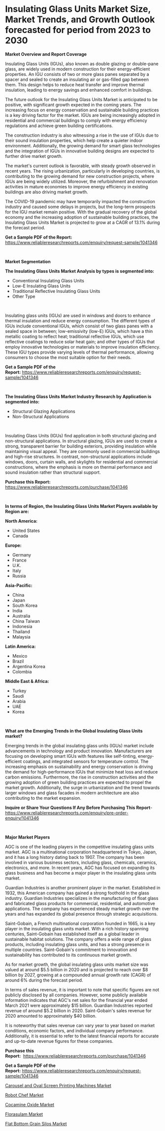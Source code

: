 <p><h1>Insulating Glass Units Market Size, Market Trends, and Growth Outlook forecasted for period from 2023 to 2030</h1></p><p><strong>Market Overview and Report Coverage</strong></p>
<p><p>Insulating Glass Units (IGUs), also known as double glazing or double-pane glass, are widely used in modern construction for their energy-efficient properties. An IGU consists of two or more glass panes separated by a spacer and sealed to create an insulating air or gas-filled gap between them. This design helps to reduce heat transfer and improve thermal insulation, leading to energy savings and enhanced comfort in buildings.</p><p>The future outlook for the Insulating Glass Units Market is anticipated to be positive, with significant growth expected in the coming years. The increasing focus on energy conservation and sustainable building practices is a key driving factor for the market. IGUs are being increasingly adopted in residential and commercial buildings to comply with energy efficiency regulations and achieve green building certifications.</p><p>The construction industry is also witnessing a rise in the use of IGUs due to their sound insulation properties, which help create a quieter indoor environment. Additionally, the growing demand for smart glass technologies and the integration of IGUs in innovative building designs are expected to further drive market growth.</p><p>The market's current outlook is favorable, with steady growth observed in recent years. The rising urbanization, particularly in developing countries, is contributing to the growing demand for new construction projects, where IGUs are being widely utilized. Moreover, the refurbishment and renovation activities in mature economies to improve energy efficiency in existing buildings are also driving market growth.</p><p>The COVID-19 pandemic may have temporarily impacted the construction industry and caused some delays in projects, but the long-term prospects for the IGU market remain positive. With the gradual recovery of the global economy and the increasing adoption of sustainable building practices, the Insulating Glass Units Market is projected to grow at a CAGR of 13.1% during the forecast period.</p></p>
<p><strong>Get a Sample PDF of the Report:</strong> <a href="https://www.reliableresearchreports.com/enquiry/request-sample/1041346">https://www.reliableresearchreports.com/enquiry/request-sample/1041346</a></p>
<p>&nbsp;</p>
<p><strong>Market Segmentation</strong></p>
<p><strong>The Insulating Glass Units Market Analysis by types is segmented into:</strong></p>
<p><ul><li>Conventional Insulating Glass Units</li><li>Low-E Insulating Glass Units</li><li>Traditional Reflective Insulating Glass Units</li><li>Other Type</li></ul></p>
<p>&nbsp;</p>
<p><p>Insulating glass units (IGUs) are used in windows and doors to enhance thermal insulation and reduce energy consumption. The different types of IGUs include conventional IGUs, which consist of two glass panes with a sealed space in between; low-emissivity (low-E) IGUs, which have a thin metallic coating to reflect heat; traditional reflective IGUs, which use reflective coatings to reduce solar heat gain; and other types of IGUs that employ innovative technologies or materials to improve insulation efficiency. These IGU types provide varying levels of thermal performance, allowing consumers to choose the most suitable option for their needs.</p></p>
<p><strong>Get a Sample PDF of the Report:</strong>&nbsp;<a href="https://www.reliableresearchreports.com/enquiry/request-sample/1041346">https://www.reliableresearchreports.com/enquiry/request-sample/1041346</a></p>
<p>&nbsp;</p>
<p><strong>The Insulating Glass Units Market Industry Research by Application is segmented into:</strong></p>
<p><ul><li>Structural Glazing Applications</li><li>Non-Structural Applications</li></ul></p>
<p>&nbsp;</p>
<p><p>Insulating Glass Units (IGUs) find application in both structural glazing and non-structural applications. In structural glazing, IGUs are used to create a strong, transparent barrier for building exteriors, providing insulation while maintaining visual appeal. They are commonly used in commercial buildings and high-rise structures. In contrast, non-structural applications include windows, doors, curtain walls, and skylights for residential and commercial constructions, where the emphasis is more on thermal performance and sound insulation rather than structural support.</p></p>
<p><strong>Purchase this Report:</strong>&nbsp; <a href="https://www.reliableresearchreports.com/purchase/1041346">https://www.reliableresearchreports.com/purchase/1041346</a></p>
<p>&nbsp;</p>
<p><strong>In terms of Region, the Insulating Glass Units Market Players available by Region are:</strong></p>
<p>
    <p> <strong> North America: </strong>
        <ul>
            <li>United States</li>
            <li>Canada</li>
        </ul>
        </p> 
    <p> <strong> Europe: </strong>
        <ul>
            <li>Germany</li>
            <li>France</li>
            <li>U.K.</li>
            <li>Italy</li>
            <li>Russia</li>
        </ul>
        </p> 
    <p> <strong> Asia-Pacific: </strong>
        <ul>
            <li>China</li>
            <li>Japan</li>
            <li>South Korea</li>
            <li>India</li>
            <li>Australia</li>
            <li>China Taiwan</li>
            <li>Indonesia</li>
            <li>Thailand</li>
            <li>Malaysia</li>
        </ul>
        </p> 
    <p> <strong> Latin America: </strong>
        <ul>
            <li>Mexico</li>
            <li>Brazil</li>
            <li>Argentina Korea</li>
            <li>Colombia</li>
        </ul>
        </p> 
    <p> <strong> Middle East & Africa: </strong>
        <ul>
            <li>Turkey</li>
            <li>Saudi</li>
            <li>Arabia</li>
            <li>UAE</li>
            <li>Korea</li>
        </ul>
    </p>
    </p>
<p>&nbsp;</p>
<p><strong>What are the Emerging Trends in the Global Insulating Glass Units market?</strong></p>
<p><p>Emerging trends in the global insulating glass units (IGUs) market include advancements in technology and product innovation. Manufacturers are focusing on developing smart IGUs with features like self-tinting, energy-efficient coatings, and integrated sensors for temperature control. The increasing emphasis on sustainability and energy conservation is driving the demand for high-performance IGUs that minimize heat loss and reduce carbon emissions. Furthermore, the rise in construction activities and the growing adoption of green building practices are expected to propel the market growth. Additionally, the surge in urbanization and the trend towards larger windows and glass facades in modern architecture are also contributing to the market expansion.</p></p>
<p><strong>Inquire or Share Your Questions If Any Before Purchasing This Report</strong>- <a href="https://www.reliableresearchreports.com/enquiry/pre-order-enquiry/1041346">https://www.reliableresearchreports.com/enquiry/pre-order-enquiry/1041346</a></p>
<p>&nbsp;</p>
<p><strong>Major Market Players</strong></p>
<p><p>AGC is one of the leading players in the competitive insulating glass units market. AGC is a multinational corporation headquartered in Tokyo, Japan, and it has a long history dating back to 1907. The company has been involved in various business sectors, including glass, chemicals, ceramics, electronics, and more. In recent years, AGC has focused on expanding its glass business and has become a major player in the insulating glass units market.</p><p>Guardian Industries is another prominent player in the market. Established in 1932, this American company has gained a strong foothold in the glass industry. Guardian Industries specializes in the manufacturing of float glass and fabricated glass products for commercial, residential, and automotive applications. The company has experienced steady market growth over the years and has expanded its global presence through strategic acquisitions.</p><p>Saint-Gobain, a French multinational corporation founded in 1665, is a key player in the insulating glass units market. With a rich history spanning centuries, Saint-Gobain has established itself as a global leader in sustainable habitat solutions. The company offers a wide range of glass products, including insulating glass units, and has a strong presence in multiple countries. Saint-Gobain's commitment to innovation and sustainability has contributed to its continuous market growth.</p><p>As for market growth, the global insulating glass units market size was valued at around $5.5 billion in 2020 and is projected to reach over $8 billion by 2027, growing at a compounded annual growth rate (CAGR) of around 6% during the forecast period.</p><p>In terms of sales revenue, it is important to note that specific figures are not publicly disclosed by all companies. However, some publicly available information indicates that AGC's net sales for the financial year ended March 2021 were approximately $15 billion. Guardian Industries reported revenue of around $5.2 billion in 2020. Saint-Gobain's sales revenue for 2020 amounted to approximately $40 billion.</p><p>It is noteworthy that sales revenue can vary year to year based on market conditions, economic factors, and individual company performance. Additionally, it is essential to refer to the latest financial reports for accurate and up-to-date revenue figures for these companies.</p></p>
<p><strong>Purchase this Report:</strong>&nbsp;&nbsp;<a href="https://www.reliableresearchreports.com/purchase/1041346">https://www.reliableresearchreports.com/purchase/1041346</a></p>
<p></p>
<p><strong>Get a Sample PDF of the Report:</strong>&nbsp;<a href="https://www.reliableresearchreports.com/enquiry/request-sample/1041346">https://www.reliableresearchreports.com/enquiry/request-sample/1041346</a></p>
<p><p><a href="https://www.linkedin.com/pulse/carousel-oval-screen-printing-machines-market-research-report-jav5e/">Carousel and Oval Screen Printing Machines Market</a></p><p><a href="https://medium.com/@tobyyundt2023/robot-chef-market-insights-into-market-cagr-market-trends-and-growth-strategies-1935d847460f">Robot Chef Market</a></p><p><a href="https://github.com/castoriffic/Market-Research-Report-List-1/blob/main/cocamine-oxide-market.md">Cocamine Oxide Market</a></p><p><a href="https://github.com/mabutironaldo/Market-Research-Report-List-1/blob/main/florasulam-market.md">Florasulam Market</a></p><p><a href="https://medium.com/@hesterorn1944/flat-bottom-grain-silos-market-insight-market-trends-growth-forecasted-from-2023-to-2030-837d99e690d7">Flat Bottom Grain Silos Market</a></p></p>